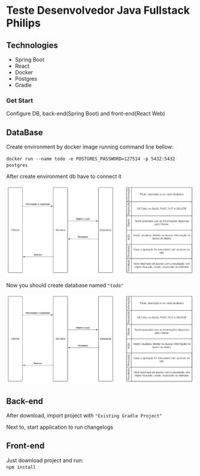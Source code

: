 # Teste Desenvolvedor Java Fullstack Philips

## Technologies
- Spring Boot
- React
- Docker
- Postgres
- Gradle


### Get Start
Configure DB, back-end(Spring Boot) and front-end(React Web)

## DataBase
Create environment by docker image running command line bellow:

`docker run --name todo -e POSTGRES_PASSWORD=127514 -p 5432:5432 postgres`

After create environment db have to connect it

![alt text][DB CONNECT]

[DB CONNECT]: https://github.com/PauloAraujoNobre/ProjetosDeEstudo/blob/master/GoLang/checklist/Diagram/Imgs/Requests.png "DataBase Connection"

Now you should create database named `"todo"`

![alt text][DB TODO]

[DB TODO]: https://github.com/PauloAraujoNobre/ProjetosDeEstudo/blob/master/GoLang/checklist/Diagram/Imgs/Requests.png "DataBase TODO"

## Back-end

After download, import project with `"Existing Gradle Project"`

Next to, start application to run changelogs

## Front-end

Just download project and run:\
`npm install`